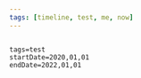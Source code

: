 ```yaml
---
tags: [timeline, test, me, now]
---
```


```timeline
```

```timeline-vis
tags=test
startDate=2020,01,01
endDate=2022,01,01
```

<span
	class="ob-timelines"
	data-date="2021-01-01-00"
	data-title="Paul’s first missionary journey"
	data-type="range"
	data-end="2021-03-01-00">
</span>

<span
	class="ob-timelines"
	data-date="2021-05-01-00"
	data-title="Paul’s second missionary journey"
	data-type="range"
	data-end="0052-01-01-00">
</span>

<span
	class="ob-timelines"
	data-date="2021-01-01-00"
	data-title="Paul’s third missionary journey"
	data-type="range"
	data-end="2021-04-01-00">
</span>